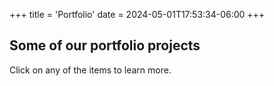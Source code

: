 +++
title = 'Portfolio'
date = 2024-05-01T17:53:34-06:00
+++

## Some of our portfolio projects

Click on any of the items to learn more.